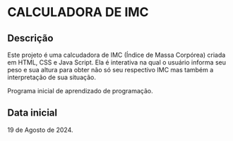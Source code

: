 # CALCULADORA DE IMC

## Descrição
Este projeto é uma calcudadora de IMC (Índice de Massa Corpórea) criada em HTML, CSS e Java Script. Ela é interativa na qual o usuário informa seu peso e sua altura para obter não só seu respectivo IMC mas também a interpretação de sua situação. 

Programa inicial de aprendizado de programação.

## Data inicial
19 de Agosto de 2024.
